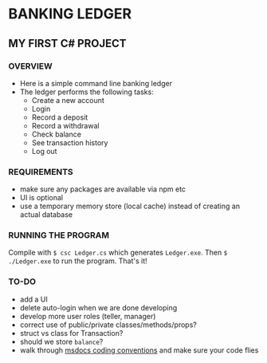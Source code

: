 # BANKING LEDGER
## MY FIRST C# PROJECT

### OVERVIEW
* Here is a simple command line banking ledger
* The ledger performs the following tasks:
    - Create a new account
    - Login
    - Record a deposit
    - Record a withdrawal
    - Check balance
    - See transaction history
    - Log out


### REQUIREMENTS
* make sure any packages are available via npm etc
* UI is optional
* use a temporary memory store (local cache) instead of creating an actual database

### RUNNING THE PROGRAM
Compile with `$ csc Ledger.cs` which generates `Ledger.exe`. Then `$ ./Ledger.exe` to run the program. That's it!


### TO-DO
* add a UI
* delete auto-login when we are done developing
* develop more user roles (teller, manager)
* correct use of public/private classes/methods/props?
* struct vs class for Transaction?
* should we store `balance`?
* walk through [msdocs coding conventions](https://docs.microsoft.com/en-us/dotnet/csharp/programming-guide/inside-a-program/coding-conventions) and make sure your code flies
